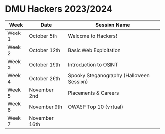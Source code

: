 # DMU Hackers 2023/2024 
| Week | Date | Session Name |
| --- | --- | --- |
| Week 1 | October 5th | Welcome to Hackers! |
| Week 2 | October 12th | Basic Web Exploitation |
| Week 3 | October 19th | Introduction to OSINT |
| Week 4 | October 26th | Spooky Steganography (Halloween Session)|
| Week 5 | November 2nd | Placements & Careers |
| Week 6 | November 9th | OWASP Top 10 (virtual) |
| Week 7 | November 16th | <No session> |
